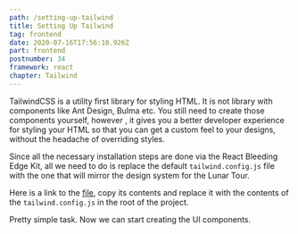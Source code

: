 ```yaml
---
path: /setting-up-tailwind
title: Setting Up Tailwind
tag: frontend
date: 2020-07-16T17:56:10.926Z
part: frontend
postnumber: 34
framework: react
chapter: Tailwind
---
```

TailwindCSS is a utility first library for styling HTML. It is not library with components like Ant Design, Bulma etc. You still need to create those components yourself, however , it gives you a better developer experience for styling your HTML so that you can get a custom feel to your designs, without the headache of overriding styles. 

Since all the necessary installation steps are done via the React Bleeding Edge Kit, all we need to do is replace the default `tailwind.config.js` file with the one that will mirror the design system for the Lunar Tour. 

Here is a link to the [file](https://raw.githubusercontent.com/Fullstack-Serverless-GraphQL/lunar-tour-frontend/master/tailwind.config.js), copy its contents and replace it with the contents of the `tailwind.config.js` in the root of the project.

Pretty simple task. Now we can start creating the UI components.